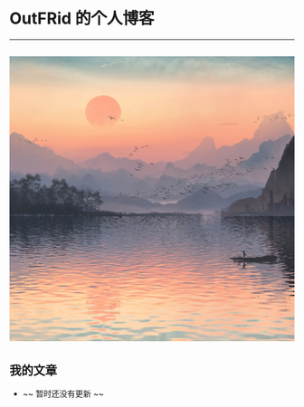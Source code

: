 # OutFRid 的个人博客
---
![主题照片](https://github.com/OutFRid/OutFRid.github.io/blob/6bfb413dbebd6d4833de3ba9fdaec40cd2facfed/images/index.jpg)
---

## 我的文章
* ~~ 暂时还没有更新 ~~
